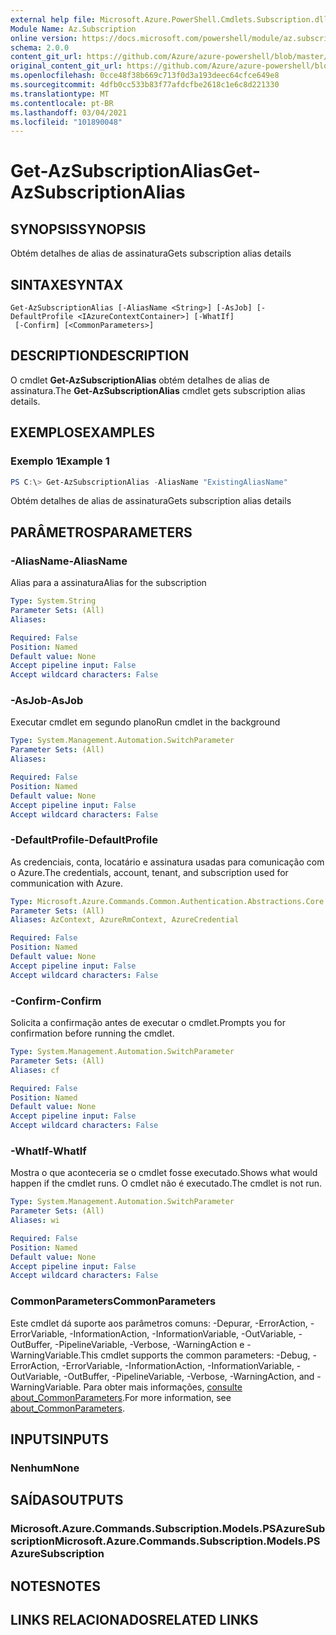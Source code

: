 ```yaml
---
external help file: Microsoft.Azure.PowerShell.Cmdlets.Subscription.dll-Help.xml
Module Name: Az.Subscription
online version: https://docs.microsoft.com/powershell/module/az.subscription/get-azsubscriptionalias
schema: 2.0.0
content_git_url: https://github.com/Azure/azure-powershell/blob/master/src/Subscription/Subscription/help/Get-AzSubscriptionAlias.md
original_content_git_url: https://github.com/Azure/azure-powershell/blob/master/src/Subscription/Subscription/help/Get-AzSubscriptionAlias.md
ms.openlocfilehash: 0cce48f38b669c713f0d3a193deec64cfce649e8
ms.sourcegitcommit: 4dfb0cc533b83f77afdcfbe2618c1e6c8d221330
ms.translationtype: MT
ms.contentlocale: pt-BR
ms.lasthandoff: 03/04/2021
ms.locfileid: "101890048"
---
```

# <span data-ttu-id="750ed-101">Get-AzSubscriptionAlias</span><span class="sxs-lookup"><span data-stu-id="750ed-101">Get-AzSubscriptionAlias</span></span>

## <span data-ttu-id="750ed-102">SYNOPSIS</span><span class="sxs-lookup"><span data-stu-id="750ed-102">SYNOPSIS</span></span>
<span data-ttu-id="750ed-103">Obtém detalhes de alias de assinatura</span><span class="sxs-lookup"><span data-stu-id="750ed-103">Gets subscription alias details</span></span>

## <span data-ttu-id="750ed-104">SINTAXE</span><span class="sxs-lookup"><span data-stu-id="750ed-104">SYNTAX</span></span>

```
Get-AzSubscriptionAlias [-AliasName <String>] [-AsJob] [-DefaultProfile <IAzureContextContainer>] [-WhatIf]
 [-Confirm] [<CommonParameters>]
```

## <span data-ttu-id="750ed-105">DESCRIPTION</span><span class="sxs-lookup"><span data-stu-id="750ed-105">DESCRIPTION</span></span>
<span data-ttu-id="750ed-106">O cmdlet **Get-AzSubscriptionAlias** obtém detalhes de alias de assinatura.</span><span class="sxs-lookup"><span data-stu-id="750ed-106">The **Get-AzSubscriptionAlias** cmdlet gets subscription alias details.</span></span>

## <span data-ttu-id="750ed-107">EXEMPLOS</span><span class="sxs-lookup"><span data-stu-id="750ed-107">EXAMPLES</span></span>

### <span data-ttu-id="750ed-108">Exemplo 1</span><span class="sxs-lookup"><span data-stu-id="750ed-108">Example 1</span></span>
```powershell
PS C:\> Get-AzSubscriptionAlias -AliasName "ExistingAliasName"
```

<span data-ttu-id="750ed-109">Obtém detalhes de alias de assinatura</span><span class="sxs-lookup"><span data-stu-id="750ed-109">Gets subscription alias details</span></span>

## <span data-ttu-id="750ed-110">PARÂMETROS</span><span class="sxs-lookup"><span data-stu-id="750ed-110">PARAMETERS</span></span>

### <span data-ttu-id="750ed-111">-AliasName</span><span class="sxs-lookup"><span data-stu-id="750ed-111">-AliasName</span></span>
<span data-ttu-id="750ed-112">Alias para a assinatura</span><span class="sxs-lookup"><span data-stu-id="750ed-112">Alias for the subscription</span></span>

```yaml
Type: System.String
Parameter Sets: (All)
Aliases:

Required: False
Position: Named
Default value: None
Accept pipeline input: False
Accept wildcard characters: False
```

### <span data-ttu-id="750ed-113">-AsJob</span><span class="sxs-lookup"><span data-stu-id="750ed-113">-AsJob</span></span>
<span data-ttu-id="750ed-114">Executar cmdlet em segundo plano</span><span class="sxs-lookup"><span data-stu-id="750ed-114">Run cmdlet in the background</span></span>

```yaml
Type: System.Management.Automation.SwitchParameter
Parameter Sets: (All)
Aliases:

Required: False
Position: Named
Default value: None
Accept pipeline input: False
Accept wildcard characters: False
```

### <span data-ttu-id="750ed-115">-DefaultProfile</span><span class="sxs-lookup"><span data-stu-id="750ed-115">-DefaultProfile</span></span>
<span data-ttu-id="750ed-116">As credenciais, conta, locatário e assinatura usadas para comunicação com o Azure.</span><span class="sxs-lookup"><span data-stu-id="750ed-116">The credentials, account, tenant, and subscription used for communication with Azure.</span></span>

```yaml
Type: Microsoft.Azure.Commands.Common.Authentication.Abstractions.Core.IAzureContextContainer
Parameter Sets: (All)
Aliases: AzContext, AzureRmContext, AzureCredential

Required: False
Position: Named
Default value: None
Accept pipeline input: False
Accept wildcard characters: False
```

### <span data-ttu-id="750ed-117">-Confirm</span><span class="sxs-lookup"><span data-stu-id="750ed-117">-Confirm</span></span>
<span data-ttu-id="750ed-118">Solicita a confirmação antes de executar o cmdlet.</span><span class="sxs-lookup"><span data-stu-id="750ed-118">Prompts you for confirmation before running the cmdlet.</span></span>

```yaml
Type: System.Management.Automation.SwitchParameter
Parameter Sets: (All)
Aliases: cf

Required: False
Position: Named
Default value: None
Accept pipeline input: False
Accept wildcard characters: False
```

### <span data-ttu-id="750ed-119">-WhatIf</span><span class="sxs-lookup"><span data-stu-id="750ed-119">-WhatIf</span></span>
<span data-ttu-id="750ed-120">Mostra o que aconteceria se o cmdlet fosse executado.</span><span class="sxs-lookup"><span data-stu-id="750ed-120">Shows what would happen if the cmdlet runs.</span></span>
<span data-ttu-id="750ed-121">O cmdlet não é executado.</span><span class="sxs-lookup"><span data-stu-id="750ed-121">The cmdlet is not run.</span></span>

```yaml
Type: System.Management.Automation.SwitchParameter
Parameter Sets: (All)
Aliases: wi

Required: False
Position: Named
Default value: None
Accept pipeline input: False
Accept wildcard characters: False
```

### <span data-ttu-id="750ed-122">CommonParameters</span><span class="sxs-lookup"><span data-stu-id="750ed-122">CommonParameters</span></span>
<span data-ttu-id="750ed-123">Este cmdlet dá suporte aos parâmetros comuns: -Depurar, -ErrorAction, -ErrorVariable, -InformationAction, -InformationVariable, -OutVariable, -OutBuffer, -PipelineVariable, -Verbose, -WarningAction e -WarningVariable.</span><span class="sxs-lookup"><span data-stu-id="750ed-123">This cmdlet supports the common parameters: -Debug, -ErrorAction, -ErrorVariable, -InformationAction, -InformationVariable, -OutVariable, -OutBuffer, -PipelineVariable, -Verbose, -WarningAction, and -WarningVariable.</span></span> <span data-ttu-id="750ed-124">Para obter mais informações, [consulte about_CommonParameters](http://go.microsoft.com/fwlink/?LinkID=113216).</span><span class="sxs-lookup"><span data-stu-id="750ed-124">For more information, see [about_CommonParameters](http://go.microsoft.com/fwlink/?LinkID=113216).</span></span>

## <span data-ttu-id="750ed-125">INPUTS</span><span class="sxs-lookup"><span data-stu-id="750ed-125">INPUTS</span></span>

### <span data-ttu-id="750ed-126">Nenhum</span><span class="sxs-lookup"><span data-stu-id="750ed-126">None</span></span>

## <span data-ttu-id="750ed-127">SAÍDAS</span><span class="sxs-lookup"><span data-stu-id="750ed-127">OUTPUTS</span></span>

### <span data-ttu-id="750ed-128">Microsoft.Azure.Commands.Subscription.Models.PSAzureSubscription</span><span class="sxs-lookup"><span data-stu-id="750ed-128">Microsoft.Azure.Commands.Subscription.Models.PSAzureSubscription</span></span>

## <span data-ttu-id="750ed-129">NOTES</span><span class="sxs-lookup"><span data-stu-id="750ed-129">NOTES</span></span>

## <span data-ttu-id="750ed-130">LINKS RELACIONADOS</span><span class="sxs-lookup"><span data-stu-id="750ed-130">RELATED LINKS</span></span>
